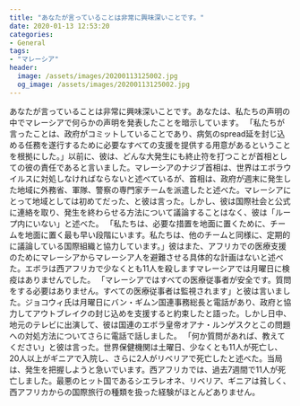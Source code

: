 ```yaml
---
title: "あなたが言っていることは非常に興味深いことです。"
date: 2020-01-13 12:53:20
categories:
- General
tags:
- "マレーシア"
header:
  image: /assets/images/20200113125002.jpg
  og_image: /assets/images/20200113125002.jpg
---
```


あなたが言っていることは非常に興味深いことです。あなたは、私たちの声明の中でマレーシアで何らかの声明を発表したことを暗示しています。 「私たちが言ったことは、政府がコミットしていることであり、病気のspread延を封じ込める任務を遂行するために必要なすべての支援を提供する用意があるということを根拠にした。」以前に、彼は、どんな大発生にも終止符を打つことが首相としての彼の責任であると言いました。マレーシアのナジブ首相は、世界はエボラウイルスに対処しなければならないと述べているが、首相は、政府が週末に発生した地域に外務省、軍隊、警察の専門家チームを派遣したと述べた。マレーシアにとって地域としては初めてだった、と彼は言った。しかし、彼は国際社会と公式に連絡を取り、発生を終わらせる方法について議論することはなく、彼は「ループ内にいない」と述べた。 「私たちは、必要な措置を地面に置くために、チームを地面に置く最も早い段階にいます。私たちは、他のチームと同様に、定期的に議論している国際組織と協力しています。」彼はまた、アフリカでの医療支援のためにマレーシアからマレーシア人を避難させる具体的な計画はないと述べた。エボラは西アフリカで少なくとも11人を殺しますマレーシアでは月曜日に検疫はありませんでした。 「マレーシアではすべての医療従事者が安全です。質問をする必要はありません。すべての医療従事者は監視されます」と彼は言いました。ジョコウィ氏は月曜日にバン・ギムン国連事務総長と電話があり、政府と協力してアウトブレイクの封じ込めを支援すると約束したと語った。しかし日中、地元のテレビに出演して、彼は国連のエボラ皇帝オアナ・ルンゲスクとこの問題への対処方法についてさらに電話で話しました。 「何か質問があれば、教えてください」と彼は言った。世界保健機関は土曜日、少なくとも11人が死亡し、20人以上がギニアで入院し、さらに2人がリベリアで死亡したと述べた。当局は、発生を把握しようと急いでいます。西アフリカでは、過去7週間で11人が死亡しました。最悪のヒット国であるシエラレオネ、リベリア、ギニアは貧しく、西アフリカからの国際旅行の種類を扱った経験がほとんどありません。

